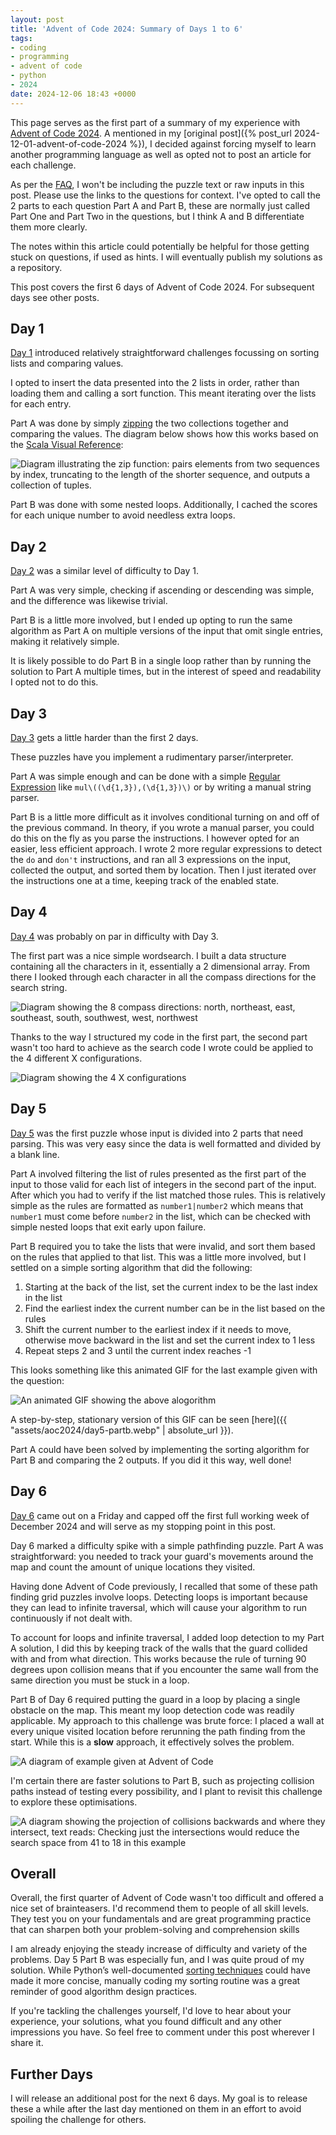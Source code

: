 ```yaml
---
layout: post
title: 'Advent of Code 2024: Summary of Days 1 to 6'
tags:
- coding
- programming
- advent of code
- python
- 2024
date: 2024-12-06 18:43 +0000
---
```

This page serves as the first part of a summary of my experience with [Advent
of Code 2024](https://adventofcode.com/). A mentioned in my [original post]({%
post_url 2024-12-01-advent-of-code-2024 %}), I decided against forcing myself
to learn another programming language as well as opted not to post an article
for each challenge.

As per the [FAQ](https://adventofcode.com/2024/about), I won't be including the
puzzle text or raw inputs in this post. Please use the links to the questions
for context. I've opted to call the 2 parts to each question Part A and Part B,
these are normally just called Part One and Part Two in the questions, but I
think A and B differentiate them more clearly.

The notes within this article could potentially be helpful for those getting
stuck on questions, if used as hints. I will eventually publish my solutions as
a repository.

This post covers the first 6 days of Advent of Code 2024. For subsequent days
see other posts.

## Day 1

[Day 1](https://adventofcode.com/2024/day/1) introduced relatively
straightforward challenges focussing on sorting lists and comparing values.

I opted to insert the data presented into the 2 lists in order, rather than
loading them and calling a sort function. This meant iterating over the lists
for each entry.

Part A was done by simply
[zipping](https://docs.python.org/3/library/functions.html#zip) the two
collections together and comparing the values. The diagram below shows how this
works based on the [Scala Visual
Reference](https://superruzafa.github.io/visual-scala-reference/zip/):

<img
  title='Visualisation of Zipping 2 collections'
  alt='Diagram illustrating the zip function: pairs elements from two sequences
  by index, truncating to the length of the shorter sequence, and outputs a
  collection of tuples.'
  src='{{ "assets/aoc2024/zip.webp" | absolute_url }}'
  class='blog-image'
/>

Part B was done with some nested loops. Additionally, I cached the scores for
each unique number to avoid needless extra loops.

## Day 2

[Day 2](https://adventofcode.com/2024/day/2) was a similar level of difficulty
to Day 1.

Part A was very simple,
checking if ascending or descending was simple, and the difference was likewise
trivial.

Part B is a little more involved, but I ended up opting to run the same
algorithm as Part A on multiple versions of the input that omit single entries,
making it relatively simple.

It is likely possible to do Part B in a single loop rather than by running the
solution to Part A multiple times, but in the interest of speed and readability
I opted not to do this.

## Day 3

[Day 3](https://adventofcode.com/2024/day/3) gets a little harder than the
first 2 days.

These puzzles have you implement a rudimentary parser/interpreter.

Part A was simple enough and can be done with a simple [Regular
Expression](https://en.wikipedia.org/wiki/Regular_expression) like
`mul\((\d{1,3}),(\d{1,3})\)` or by writing a manual string parser.

Part B is a little more difficult as it involves conditional turning on and off
of the previous command. In theory, if you wrote a manual parser, you could do
this on the fly as you parse the instructions. I however opted for an easier,
less efficient approach. I wrote 2 more regular expressions to detect the `do`
and `don't` instructions, and ran all 3 expressions on the input, collected the
output, and sorted them by location. Then I just iterated over the instructions
one at a time, keeping track of the enabled state.

## Day 4

[Day 4](https://adventofcode.com/2024/day/4) was probably on par in difficulty
with Day 3.

The first part was a nice simple wordsearch. I built a data structure
containing all the characters in it, essentially a 2 dimensional array. From
there I looked through each character in all the compass directions for the
search string.

<img
  title='There are 8 compass directions'
  alt='Diagram showing the 8 compass directions: north, northeast, east,
  southeast, south, southwest, west, northwest'
  src='{{ "assets/aoc2024/compass-directions.webp" | absolute_url }}'
  class='blog-image'
/>

Thanks to the way I structured my code in the first part, the second part
wasn't too hard to achieve as the search code I wrote could be applied to the 4
different X configurations.

<img
  title='There are only 4 possible X configurations'
  alt='Diagram showing the 4 X configurations'
  src='{{ "assets/aoc2024/4-x-configurations.webp" | absolute_url }}'
  class='blog-image'
/>

## Day 5

[Day 5](https://adventofcode.com/2024/day/5) was the first puzzle whose input
is divided into 2 parts that need parsing. This was very easy since the data is
well formatted and divided by a blank line.

Part A involved filtering the list of rules presented as the first part of the
input to those valid for each list of integers in the second part of the input.
After which you had to verify if the list matched those rules. This is
relatively simple as the rules are formatted as `number1|number2` which means
that `number1` must come before `number2` in the list, which can be checked
with simple nested loops that exit early upon failure.

Part B required you to take the lists that were invalid, and sort them based
on the rules that applied to that list. This was a little more involved, but I
settled on a simple sorting algorithm that did the following:

1. Starting at the back of the list, set the current index to be the last index
   in the list
2. Find the earliest index the current number can be in the list based on the
   rules
3. Shift the current number to the earliest index if it needs to move,
   otherwise move backward in the list and set the current index to 1 less
4. Repeat steps 2 and 3 until the current index reaches -1

This looks something like this animated GIF for the last example given with the
question:

<img
  title='Blue denotes the item being checked, green shows positions that are
  valid, and red shows the items being compared to.'
  alt='An animated GIF showing the above alogorithm'
  src='{{ "assets/aoc2024/day5-partb.gif" | absolute_url }}'
  class='blog-image'
/>

A step-by-step, stationary version of this GIF can be seen
[here]({{ "assets/aoc2024/day5-partb.webp" | absolute_url }}).

Part A could have been solved by implementing the sorting algorithm for Part B
and comparing the 2 outputs. If you did it this way, well done!

## Day 6

[Day 6](https://adventofcode.com/2024/day/6) came out on a Friday and capped
off the first full working week of December 2024 and will serve as my stopping
point in this post.

Day 6 marked a difficulty spike with a simple pathfinding puzzle. Part A was
straightforward: you needed to track your guard's movements around the map and
count the amount of unique locations they visited.

Having done Advent of Code previously, I recalled that some of these path
finding grid puzzles involve loops. Detecting loops is important because they
can lead to infinite traversal, which will cause your algorithm to run
continuously if not dealt with.

To account for loops and infinite traversal, I added loop detection to my Part
A solution, I did this by keeping track of the walls that the guard collided
with and from what direction. This works because the rule of turning 90 degrees
upon collision means that if you encounter the same wall from the same
direction you must be stuck in a loop.

Part B of Day 6 required putting the guard in a loop by placing a single
obstacle on the map. This meant my loop detection code was readily applicable.
My approach to this challenge was brute force: I placed a wall at every unique
visited location before rerunning the path finding from the start. While this
is a **slow** approach, it effectively solves the problem. 

<img
  title='Example of solving the path for Part A then finding a loop'
  alt='A diagram of example given at Advent of Code'
  src='{{ "assets/aoc2024/day6-partb.webp" | absolute_url }}'
  class='blog-image'
/>

I'm certain there are faster solutions to Part B, such as projecting collision
paths instead of testing every possibility, and I plant to revisit this
challenge to explore these optimisations.

<img
  title='Example of projecting collisions and finding their intersections'
  alt='A diagram showing the projection of collisions backwards and where they
  intersect, text reads: Checking just the intersections would reduce the
  search space from 41 to 18 in this example'
  src='{{ "assets/aoc2024/day6-partb-opti.webp" | absolute_url }}'
  class='blog-image'
/>

## Overall

Overall, the first quarter of Advent of Code wasn't too difficult and offered a
nice set of brainteasers. I'd recommend them to people of all skill levels.
They test you on your fundamentals and are great programming practice that can
sharpen both your problem-solving and comprehension skills

I am already enjoying the steady increase of difficulty and variety of the
problems. Day 5 Part B was especially fun, and I was quite proud of my
solution. While Python’s well-documented [sorting
techniques](https://docs.python.org/3/howto/sorting.html) could have made it
more concise, manually coding my sorting routine was a great reminder of good
algorithm design practices.

If you're tackling the challenges yourself, I'd love to hear about your
experience, your solutions, what you found difficult and any other impressions
you have. So feel free to comment under this post wherever I share it.

## Further Days

I will release an additional post for the next 6 days. My goal is to release
these a while after the last day mentioned on them in an effort to avoid
spoiling the challenge for others.


